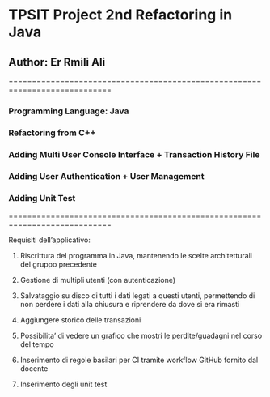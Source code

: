 # **TPSIT Project 2nd Refactoring in Java**
## Author: Er Rmili Ali

============================================================================

### Programming Language: Java
### Refactoring from C++
### Adding Multi User Console Interface + Transaction History File 
### Adding User Authentication + User Management
### Adding Unit Test

============================================================================

Requisiti dell’applicativo:

1. Riscrittura del programma in Java, mantenendo le scelte architetturali del gruppo
precedente

2. Gestione di multipli utenti (con autenticazione)

3. Salvataggio su disco di tutti i dati legati a questi utenti, permettendo di non perdere i dati
alla chiusura e riprendere da dove si era rimasti

4. Aggiungere storico delle transazioni

5. Possibilita’ di vedere un grafico che mostri le perdite/guadagni nel corso del tempo

6. Inserimento di regole basilari per CI tramite workflow GitHub fornito dal docente

7. Inserimento degli unit test